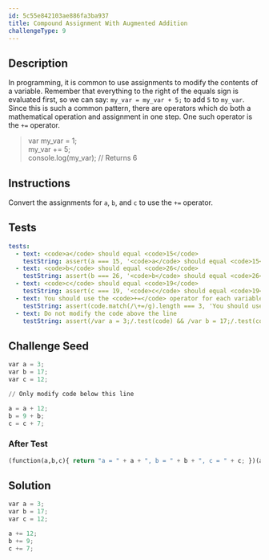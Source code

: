 ```yaml
---
id: 5c55e842103ae886fa3ba937
title: Compound Assignment With Augmented Addition
challengeType: 9
---
```


## Description
<section id='description'>
In programming, it is common to use assignments to modify the contents of a variable. Remember that everything to the right of the equals sign is evaluated first, so we can say:
<code>my_var = my_var + 5;</code>
to add <code>5</code> to <code>my_var</code>. Since this is such a common pattern, there are operators which do both a mathematical operation and assignment in one step.
One such operator is the <code>+=</code> operator.
<blockquote>var my_var = 1;<br>my_var += 5;<br>console.log(my_var); // Returns 6</blockquote>
</section>

## Instructions
<section id='instructions'>
Convert the assignments for <code>a</code>, <code>b</code>, and <code>c</code> to use the <code>+=</code> operator.
</section>

## Tests
<section id='tests'>

```yml
tests:
  - text: <code>a</code> should equal <code>15</code>
    testString: assert(a === 15, '<code>a</code> should equal <code>15</code>');
  - text: <code>b</code> should equal <code>26</code>
    testString: assert(b === 26, '<code>b</code> should equal <code>26</code>');
  - text: <code>c</code> should equal <code>19</code>
    testString: assert(c === 19, '<code>c</code> should equal <code>19</code>');
  - text: You should use the <code>+=</code> operator for each variable
    testString: assert(code.match(/\+=/g).length === 3, 'You should use the <code>+=</code> operator for each variable');
  - text: Do not modify the code above the line
    testString: assert(/var a = 3;/.test(code) && /var b = 17;/.test(code) && /var c = 12;/.test(code), 'Do not modify the code above the line');

```

</section>

## Challenge Seed
<section id='challengeSeed'>

<div id='py-seed'>

```python
var a = 3;
var b = 17;
var c = 12;

// Only modify code below this line

a = a + 12;
b = 9 + b;
c = c + 7;

```

</div>


### After Test
<div id='js-teardown'>

```python
(function(a,b,c){ return "a = " + a + ", b = " + b + ", c = " + c; })(a,b,c);
```

</div>

</section>

## Solution
<section id='solution'>


```python
var a = 3;
var b = 17;
var c = 12;

a += 12;
b += 9;
c += 7;
```

</section>
